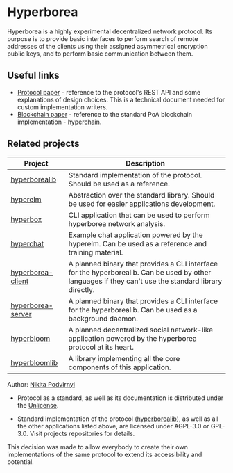 # Hyperborea

Hyperborea is a highly experimental decentralized network protocol. Its purpose is to provide
basic interfaces to perform search of remote addresses of the clients using their assigned
asymmetrical encryption public keys, and to perform basic communication between them.

## Useful links

- [Protocol paper](./protocol/paper.md) - reference to the protocol's REST API and some explanations
  of design choices. This is a technical document needed for custom implementation writers.
- [Blockchain paper](./blockchain/paper.md) - reference to the standard PoA blockchain implementation -
  [hyperchain](https://github.com/HyperboreaHQ/hyperchain).

## Related projects

| Project | Description |
| ------- | ----------- |
| [hyperborealib](https://github.com/HyperboreaHQ/hyperborealib) | Standard implementation of the protocol. Should be used as a reference. |
| [hyperelm](https://github.com/HyperboreaHQ/hypererlm) | Abstraction over the standard library. Should be used for easier applications development. |
| [hyperbox](https://github.com/HyperboreaHQ/hyperbox) | CLI application that can be used to perform hyperborea network analysis. |
| [hyperchat](https://github.com/HyperboreaHQ/hyperchat) | Example chat application powered by the hyperelm. Can be used as a reference and training material. |
| [hyperborea-client](https://github.com/HyperboreaHQ/hyperborea-client) | A planned binary that provides a CLI interface for the hyperborealib. Can be used by other languages if they can't use the standard library directly. |
| [hyperborea-server](https://github.com/HyperboreaHQ/hyperborea-server) | A planned binary that provides a CLI interface for the hyperborealib. Can be used as a background daemon. |
| [hyperbloom](https://github.com/HyperboreaHQ/hyperbloom) | A planned decentralized social network-like application powered by the hyperborea protocol at its heart. |
| [hyperbloomlib](https://github.com/HyperboreaHQ/hyperbloomlib) | A library implementing all the core components of this application. |

Author: [Nikita Podvirnyi](https://github.com/krypt0nn)

- Protocol as a standard, as well as its documentation is distributed under the [Unlicense](./LICENSE).

- Standard implementation of the protocol ([hyperborealib](https://github.com/HyperboreaHQ/hyperborealib)),
  as well as all the other applications listed above, are licensed under AGPL-3.0 or GPL-3.0.
  Visit projects repositories for details.

This decision was made to allow everybody to create their own implementations of the same protocol
to extend its accessibility and potential.
